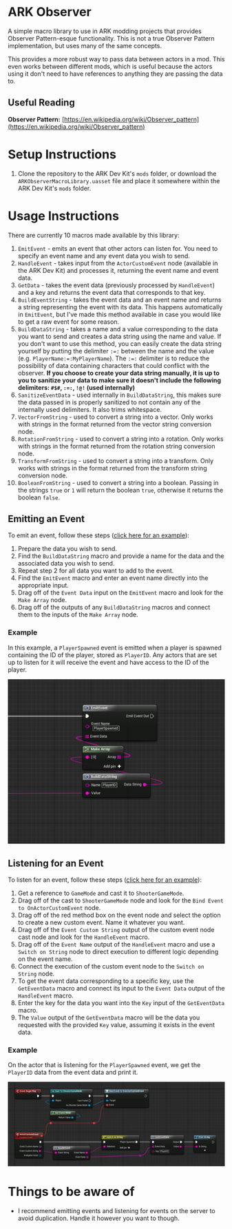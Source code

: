 # ARK Observer
A simple macro library to use in ARK modding projects that provides Observer Pattern-esque functionality. This is not a true Observer Pattern implementation, but uses many of the same concepts.

This provides a more robust way to pass data between actors in a mod. This even works between different mods, which is useful because the actors using it don't need to have references to anything they are passing the data to.

## Useful Reading

**Observer Pattern:** [https://en.wikipedia.org/wiki/Observer_pattern](https://en.wikipedia.org/wiki/Observer_pattern)

# Setup Instructions

1. Clone the repository to the ARK Dev Kit's `mods` folder, or download the `ARKObserverMacroLibrary.uasset` file and place it somewhere within the ARK Dev Kit's `mods` folder.

# Usage Instructions

There are currently 10 macros made available by this library:
1. `EmitEvent` - emits an event that other actors can listen for. You need to specify an event name and any event data you wish to send.
2. `HandleEvent` - takes input from the `ActorCustomEvent` node (available in the ARK Dev Kit) and processes it, returning the event name and event data.
3. `GetData` - takes the event data (previously processed by `HandleEvent`) and a key and returns the event data that corresponds to that key.
4. `BuildEventString` - takes the event data and an event name and returns a string representing the event with its data. This happens automatically in `EmitEvent`, but I've made this method available in case you would like to get a raw event for some reason.
5. `BuildDataString` - takes a name and a value corresponding to the data you want to send and creates a data string using the name and value. If you don't want to use this method, you can easily create the data string yourself by putting the delimiter `:=:` between the name and the value (e.g. `PlayerName:=:MyPlayerName`). The `:=:` delimiter is to reduce the possibility of data containing characters that could conflict with the observer. **If you choose to create your data string manually, it is up to you to sanitize your data to make sure it doesn't include the following delimiters: `#$#`, `:=:`, `!@!` (used internally)**
6. `SanitizeEventData` - used internally in `BuildDataString`, this makes sure the data passed in is properly sanitized to not contain any of the internally used delimiters. It also trims whitespace.
7. `VectorFromString` - used to convert a string into a vector. Only works with strings in the format returned from the vector string conversion node.
8. `RotationFromString` - used to convert a string into a rotation. Only works with strings in the format returned from the rotation string conversion node.
9. `TransformFromString` - used to convert a string into a transform. Only works with strings in the format returned from the transform string conversion node.
10. `BooleanFromString` - used to convert a string into a boolean. Passing in the strings `true` or `1` will return the boolean `true`, otherwise it returns the boolean `false`.

## Emitting an Event

To emit an event, follow these steps ([click here for an example](https://github.com/GyozaGuy/ark-observer#emitting-an-event-1)):
1. Prepare the data you wish to send.
2. Find the `BuildDataString` macro and provide a name for the data and the associated data you wish to send.
3. Repeat step 2 for all data you want to add to the event.
4. Find the `EmitEvent` macro and enter an event name directly into the appropriate input.
5. Drag off of the `Event Data` input on the `EmitEvent` macro and look for the `Make Array` node.
6. Drag off of the outputs of any `BuildDataString` macros and connect them to the inputs of the `Make Array` node.

### Example

In this example, a `PlayerSpawned` event is emitted when a player is spawned containing the ID of the player, stored as `PlayerID`. Any actors that are set up to listen for it will receive the event and have access to the ID of the player.

![Emitting an event](https://raw.githubusercontent.com/GyozaGuy/ark-observer/master/Examples/Emitting.png)

## Listening for an Event

To listen for an event, follow these steps ([click here for an example](https://github.com/GyozaGuy/ark-observer#listening-for-an-event-1)):
1. Get a reference to `GameMode` and cast it to `ShooterGameMode`.
2. Drag off of the cast to `ShooterGameMode` node and look for the `Bind Event to OnActorCustomEvent` node.
3. Drag off of the red method box on the event node and select the option to create a new custom event. Name it whatever you want.
4. Drag off of the `Event Custom String` output of the custom event node cast node and look for the `HandleEvent` macro.
5. Drag off of the `Event Name` output of the `HandleEvent` macro and use a `Switch on String` node to direct execution to different logic depending on the event name.
6. Connect the execution of the custom event node to the `Switch on String` node.
7. To get the event data corresponding to a specific key, use the `GetEventData` macro and connect its input to the `Event Data` output of the `HandleEvent` macro.
8. Enter the key for the data you want into the `Key` input of the `GetEventData` macro.
9. The `Value` output of the `GetEventData` macro will be the data you requested with the provided `Key` value, assuming it exists in the event data.

### Example

On the actor that is listening for the `PlayerSpawned` event, we get the `PlayerID` data from the event data and print it.

![Listening for an event](https://raw.githubusercontent.com/GyozaGuy/ark-observer/master/Examples/Listening.png)

# Things to be aware of

- I recommend emitting events and listening for events on the server to avoid duplication. Handle it however you want to though.
